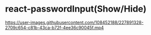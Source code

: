 # react-passwordInput(Show/Hide)


https://user-images.githubusercontent.com/108452188/227891328-2709c654-c81b-43ca-b72f-4ee36c90045f.mp4

